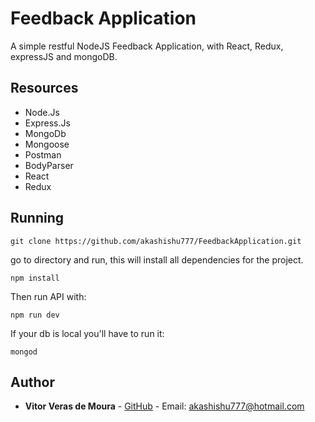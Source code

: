 # Feedback Application
A simple restful NodeJS Feedback Application, with React, Redux, expressJS and mongoDB.

## Resources

- Node.Js
- Express.Js
- MongoDb
- Mongoose
- Postman
- BodyParser
- React
- Redux 

## Running

```
git clone https://github.com/akashishu777/FeedbackApplication.git
```
 go to directory and run, this will install all dependencies for the project.
```
npm install
```
Then run API with:
```
npm run dev
```

If your db is local you'll have to run it:
```
mongod
```


## Author

* **Vitor Veras de Moura** - [GitHub](https://github.com/vitor-veras) - Email: akashishu777@hotmail.com
